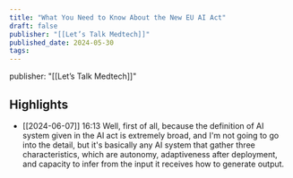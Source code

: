 ```yaml
---
title: "What You Need to Know About the New EU AI Act"
draft: false
publisher: "[[Let’s Talk Medtech]]"
published_date: 2024-05-30
tags:
---
```

publisher: "[[Let’s Talk Medtech]]"


## Highlights
* [[2024-06-07]] 16:13  Well, first of all, because the definition of AI system given in the AI act is extremely broad, and I'm not going to go into the detail, but it's basically any AI system that gather three characteristics, which are autonomy, adaptiveness after deployment, and capacity to infer from the input it receives how to generate output.

